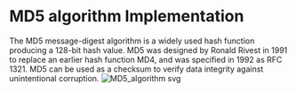 # MD5 algorithm Implementation 

The MD5 message-digest algorithm is a widely used hash function producing a 128-bit hash value. MD5 was designed by Ronald Rivest in 1991 to replace an earlier hash function MD4, and was specified in 1992 as RFC 1321. MD5 can be used as a checksum to verify data integrity against unintentional corruption.
![MD5_algorithm svg](https://github.com/mohamed-cs/MD5-algorithm-Implementation-/assets/58373612/098fefa5-2e41-4287-991a-effcb46627bf)
